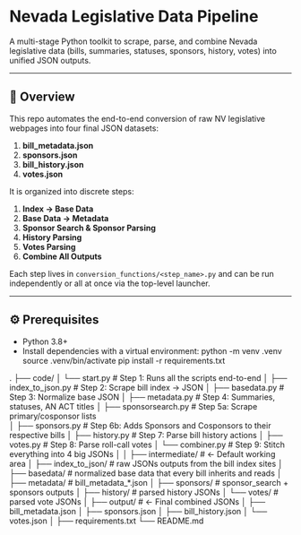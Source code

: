 # Nevada Legislative Data Pipeline

A multi-stage Python toolkit to scrape, parse, and combine Nevada legislative data (bills, summaries, statuses, sponsors, history, votes) into unified JSON outputs.

---

## 🚀 Overview

This repo automates the end-to-end conversion of raw NV legislative webpages into four final JSON datasets:

1. **bill_metadata.json**  
2. **sponsors.json**  
3. **bill_history.json**  
4. **votes.json**

It is organized into discrete steps:
1. **Index → Base Data**  
2. **Base Data → Metadata**  
3. **Sponsor Search & Sponsor Parsing**  
4. **History Parsing**  
5. **Votes Parsing**  
6. **Combine All Outputs**

Each step lives in `conversion_functions/<step_name>.py` and can be run independently or all at once via the top-level launcher.

---

## ⚙️ Prerequisites

- Python 3.8+  
- Install dependencies with a virtual environment:
  python -m venv .venv
  source .venv/bin/activate
  pip install -r requirements.txt





.
├── code/
│   └── start.py                # Step 1: Runs all the scripts end-to-end
│   ├── index_to_json.py        # Step 2: Scrape bill index → JSON
│   ├── basedata.py             # Step 3: Normalize base JSON
│   ├── metadata.py             # Step 4: Summaries, statuses, AN ACT titles
│   ├── sponsorsearch.py        # Step 5a: Scrape primary/cosponsor lists  
│   ├── sponsors.py             # Step 6b: Adds Sponsors and Cosponsors to their respective bills
│   ├── history.py              # Step 7: Parse bill history actions
│   ├── votes.py                # Step 8: Parse roll-call votes
│   └── combiner.py             # Step 9: Stitch everything into 4 big JSONs
│
│
├── intermediate/               # ← Default working area
│   ├── index_to_json/          # raw JSONs outputs from the bill index sites
│   ├── basedata/               # normalized base data that every bill inherits and reads
│   ├── metadata/               # bill_metadata_*.json
│   ├── sponsors/               # sponsor_search + sponsors outputs
│   ├── history/                # parsed history JSONs
│   └── votes/                  # parsed vote JSONs
│
├── output/                     # ← Final combined JSONs
│   ├── bill_metadata.json
│   ├── sponsors.json
│   ├── bill_history.json
│   └── votes.json
│
├── requirements.txt
└── README.md

